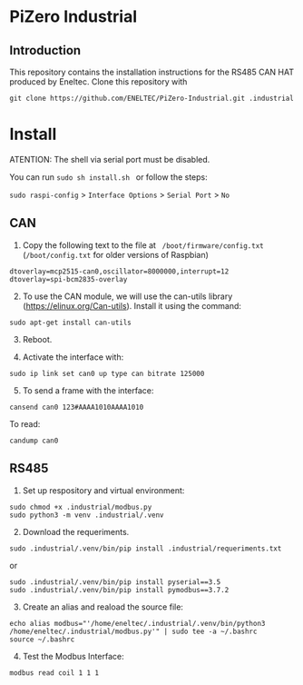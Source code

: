 # PiZero Industrial

## Introduction

This repository contains the installation instructions for the RS485 CAN HAT produced by Eneltec.
Clone this repository with

```
git clone https://github.com/ENELTEC/PiZero-Industrial.git .industrial
```

# Install

ATENTION: The shell via serial port must be disabled.

You can run ```sudo sh install.sh ``` or follow the steps:


```sudo raspi-config``` > ```Interface Options``` > ```Serial Port``` > ```No```

## CAN
1. Copy the following text to the file at ``` /boot/firmware/config.txt``` (```/boot/config.txt``` for older versions of Raspbian)

```
dtoverlay=mcp2515-can0,oscillator=8000000,interrupt=12
dtoverlay=spi-bcm2835-overlay

```

2. To use the CAN module, we will use the can-utils library (https://elinux.org/Can-utils). Install it using the command:

``` 
sudo apt-get install can-utils 

```

3.  Reboot.

4. Activate the interface with:

```
sudo ip link set can0 up type can bitrate 125000

```

5. To send a frame with the interface:
```
cansend can0 123#AAAA1010AAAA1010

```

To read:

```
candump can0

```

## RS485


1. Set up respository and virtual environment:

```
sudo chmod +x .industrial/modbus.py
sudo python3 -m venv .industrial/.venv
```

2. Download the requeriments.

```
sudo .industrial/.venv/bin/pip install .industrial/requeriments.txt
```
or

```
sudo .industrial/.venv/bin/pip install pyserial==3.5
sudo .industrial/.venv/bin/pip install pymodbus==3.7.2
```

3. Create an alias and reaload the source file: 

```
echo alias modbus="'/home/eneltec/.industrial/.venv/bin/python3 /home/eneltec/.industrial/modbus.py'" | sudo tee -a ~/.bashrc
source ~/.bashrc
```

4. Test the Modbus Interface:

``` 
modbus read coil 1 1 1
```